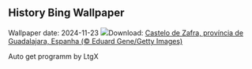 ## History Bing Wallpaper
Wallpaper date: 2024-11-23
![](https://www.bing.com/th?id=OHR.ZafraCastle_PT-BR0233064740_UHD.jpg&w=1000)Download: [Castelo de Zafra, província de Guadalajara, Espanha (© Eduard Gene/Getty Images)](https://www.bing.com/th?id=OHR.ZafraCastle_PT-BR0233064740_UHD.jpg)

Auto get programm by LtgX
